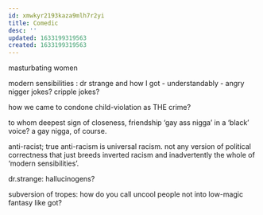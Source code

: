 ```yaml
---
id: xmwkyr2193kaza9mlh7r2yi
title: Comedic
desc: ''
updated: 1633199319563
created: 1633199319563
---
```


masturbating women

modern sensibilities : dr strange and how I got - understandably - angry
nigger jokes? cripple jokes?

how we came to condone child-violation as THE crime?

to whom deepest sign of closeness, friendship ‘gay ass nigga’ in a ‘black’ voice? a gay nigga, of course.

anti-racist; true anti-racism is universal racism. not any version of political correctness that just breeds inverted racism and inadvertently the whole of ‘modern sensibilities’.

dr.strange: hallucinogens?

subversion of tropes: how do you call uncool people not into low-magic fantasy like got?
